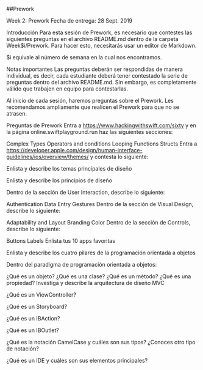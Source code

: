 ##Prework

Week 2: Prework
Fecha de entrega: 28 Sept. 2019

Introducción
Para esta sesión de Prework, es necesario que contestes las siguientes preguntas en el archivo README.md dentro de la carpeta Week$i/Prework. Para hacer esto, necesitarás usar un editor de Markdown.

$i equivale al número de semana en la cual nos encontramos.

Notas importantes
Las preguntas deberán ser respondidas de manera individual, es decir, cada estudiante deberá tener contestado la serie de preguntas dentro del archivo README.md. Sin embargo, es completamente válido que trabajen en equipo para contestarlas.

Al inicio de cada sesión, haremos preguntas sobre el Prework. Les recomendamos ampliamente que realicen el Prework para que no se atrasen.

Preguntas de Prework
Entra a https://www.hackingwithswift.com/sixty y en la página online.swiftplayground.run haz las siguientes secciones:

Complex Types
Operators and conditions
Looping
Functions
Structs
Entra a https://developer.apple.com/design/human-interface-guidelines/ios/overview/themes/ y contesta lo siguiente:

Enlista y describe los temas principales de diseño

Enlista y describe los principios de diseño

Dentro de la sección de User Interaction, describe lo siguiente:

Authentication
Data Entry
Gestures
Dentro de la sección de Visual Design, describe lo siguiente:

Adaptability and Layout
Branding
Color
Dentro de la sección de Controls, describe lo siguiente:

Buttons
Labels
Enlista tus 10 apps favoritas

Enlista y describe los cuatro pilares de la programación orientada a objetos

Dentro del paradigma de programación orientada a objetos:

¿Qué es un objeto?
¿Qué es una clase?
¿Qué es un método?
¿Qué es una propiedad?
Investiga y describe la arquitectura de diseño MVC

¿Qué es un ViewController?

¿Qué es un Storyboard?

¿Qué es un IBAction?

¿Qué es un IBOutlet?

¿Qué es la notación CamelCase y cuáles son sus tipos? ¿Conoces otro tipo de notación?

¿Qué es un IDE y cuáles son sus elementos principales?